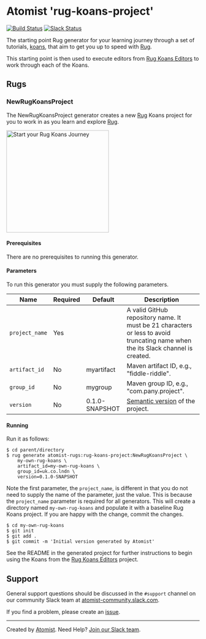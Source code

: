 # Atomist 'rug-koans-project'

[![Build Status](https://travis-ci.org/atomist-rugs/rug-koans-project.svg?branch=master)](https://travis-ci.org/atomist-rugs/rug-koans-project)
[![Slack Status](https://join.atomist.com/badge.svg)](https://join.atomist.com)


The starting point Rug generator for your learning journey through a set of tutorials, [koans][koans], that aim to get you up to speed with [Rug][rug].

This starting point is then used to execute editors from [Rug Koans Editors][rug-koans-editors] to work through each of the Koans.

[rug]: http://docs.atomist.com/
[koans]: (https://en.wikipedia.org/wiki/K%C5%8Dan)
[rug-koans-editors]: https://github.com/atomist-rugs/rug-koans-editors

## Rugs

### NewRugKoansProject

The NewRugKoansProject generator creates a new [Rug][rug] Koans project for you to work in as you learn and explore [Rug][rug].

[rug]: http://docs.atomist.com/

[<img src="http://images.atomist.com/button/start-the-rug-koans-tutorial.png" width="267" alt="Start your Rug Koans Journey"/>](https://api.atomist.com/v1/projects/generators/232f8cf4-da4d-4e9d-adf0-290b2b07667a)

#### Prerequisites

There are no prerequisites to running this generator.

#### Parameters

To run this generator you must supply the following parameters.

Name | Required | Default | Description
-----|----------|---------|------------
`project_name` | Yes | |  A valid GitHub repository name.  It must be 21 characters or less to avoid truncating name when the its Slack channel is created.
`artifact_id` | No | myartifact | Maven artifact ID, e.g., "fiddle-riddle".
`group_id` | No | mygroup |  Maven group ID, e.g., "com.pany.project".
`version` | No | 0.1.0-SNAPSHOT | [Semantic version][semver] of the project.

[semver]: http://semver.org

#### Running

Run it as follows:

```
$ cd parent/directory
$ rug generate atomist-rugs:rug-koans-project:NewRugKoansProject \
    my-own-rug-koans \
    artifact_id=my-own-rug-koans \
    group_id=uk.co.lndn \
    version=0.1.0-SNAPSHOT
```

Note the first parameter, the `project_name`, is different in that you
do not need to supply the name of the parameter, just the value.  This
is because the `project_name` parameter is required for all
generators.  This will create a directory named `my-own-rug-koans` and
populate it with a baseline Rug Koans project.  If you are happy
with the change, commit the changes.

```
$ cd my-own-rug-koans
$ git init
$ git add .
$ git commit -m 'Initial version generated by Atomist'
```

See the README in the generated project for further instructions to begin using the Koans from the [Rug Koans Editors](https://github.com/atomist-rugs/rug-koans-editors) project.

## Support

General support questions should be discussed in the `#support`
channel on our community Slack team
at [atomist-community.slack.com][slack].

If you find a problem, please create an [issue][].

[issue]: https://github.com/atomist-rugs/rug-koans-project/issues

---
Created by [Atomist][atomist].
Need Help?  [Join our Slack team][slack].

[atomist]: https://www.atomist.com/
[slack]: https://join.atomist.com/
